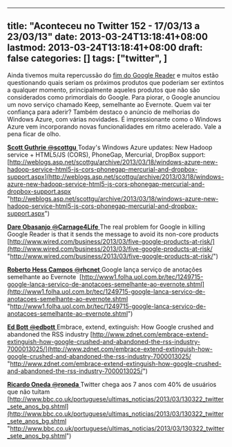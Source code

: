 
---
title: "Aconteceu no Twitter 152 - 17/03/13 a 23/03/13"
date: 2013-03-24T13:18:41+08:00
lastmod: 2013-03-24T13:18:41+08:00
draft: false
categories: []
tags: ["twitter", ]
---


Ainda tivemos muita repercussão do [fim do Google Reader](/blog/post/2013/03/14/O-fim-do-Google-Readere280a6-e-opcoes-para-substitui-lo.aspx) e muitos estão questionando quais seriam os próximos produtos que poderiam ser extintos a qualquer momento, principalmente aqueles produtos que não são considerados como primordiais do Google. Para piorar, o Google anunciou um novo serviço chamado Keep, semelhante ao Evernote. Quem vai ter confiança para aderir? Também destaco o anúncio de melhorias do Windows Azure, com várias novidades. É impressionante como o Windows Azure vem incorporando novas funcionalidades em ritmo acelerado. Vale a pena ficar de olho.

[**Scott Guthrie** ‏<s>@</s>**scottgu** ](https://twitter.com/scottgu) Today's Windows Azure updates: New Hadoop service + HTML5/JS (CORS), PhoneGap, Mercurial, DropBox support: [http://weblogs.asp.net/scottgu/archive/2013/03/18/windows-azure-new-hadoop-service-html5-js-cors-phonegap-mercurial-and-dropbox-support.aspx](http://weblogs.asp.net/scottgu/archive/2013/03/18/windows-azure-new-hadoop-service-html5-js-cors-phonegap-mercurial-and-dropbox-support.aspx "http://weblogs.asp.net/scottgu/archive/2013/03/18/windows-azure-new-hadoop-service-html5-js-cors-phonegap-mercurial-and-dropbox-support.aspx")   

[**Dare Obasanjo** ‏<s>@</s>**Carnage4Life** ](https://twitter.com/Carnage4Life) The real problem for Google in killing Google Reader is that it sends the message to avoid its non-core products  [http://www.wired.com/business/2013/03/five-google-products-at-risk/](http://www.wired.com/business/2013/03/five-google-products-at-risk/ "http://www.wired.com/business/2013/03/five-google-products-at-risk/")   

[**Roberto Hess Campos** ‏<s>@</s>**rhcnet** ](https://twitter.com/rhcnet) Google lança serviço de anotações semelhante ao Evernote  [http://www1.folha.uol.com.br/tec/1249715-google-lanca-servico-de-anotacoes-semelhante-ao-evernote.shtml](http://www1.folha.uol.com.br/tec/1249715-google-lanca-servico-de-anotacoes-semelhante-ao-evernote.shtml "http://www1.folha.uol.com.br/tec/1249715-google-lanca-servico-de-anotacoes-semelhante-ao-evernote.shtml")   

[**Ed Bott** ‏<s>@</s>**edbott** ](https://twitter.com/edbott) Embrace, extend, extinguish: How Google crushed and abandoned the RSS industry [http://www.zdnet.com/embrace-extend-extinguish-how-google-crushed-and-abandoned-the-rss-industry-7000013025/](http://www.zdnet.com/embrace-extend-extinguish-how-google-crushed-and-abandoned-the-rss-industry-7000013025/ "http://www.zdnet.com/embrace-extend-extinguish-how-google-crushed-and-abandoned-the-rss-industry-7000013025/")   

[**Ricardo Oneda** ‏<s>@</s>**roneda** ](https://twitter.com/roneda) Twitter chega aos 7 anos com 40% de usuários que não tuítam  [http://www.bbc.co.uk/portuguese/ultimas_noticias/2013/03/130322_twitter_sete_anos_bg.shtml](http://www.bbc.co.uk/portuguese/ultimas_noticias/2013/03/130322_twitter_sete_anos_bg.shtml "http://www.bbc.co.uk/portuguese/ultimas_noticias/2013/03/130322_twitter_sete_anos_bg.shtml")

